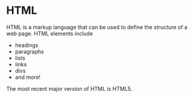 # HTML

HTML is a markup language that can be used to define the structure of a web page. HTML elements include

* headings
* paragraphs
* lists
* links
* divs
* and more!

The most recent major version of HTML is HTML5.